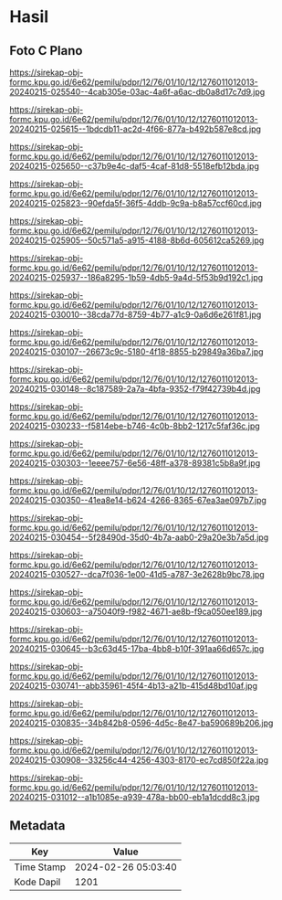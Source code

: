 # Hasil

## Foto C Plano

https://sirekap-obj-formc.kpu.go.id/6e62/pemilu/pdpr/12/76/01/10/12/1276011012013-20240215-025540--4cab305e-03ac-4a6f-a6ac-db0a8d17c7d9.jpg

https://sirekap-obj-formc.kpu.go.id/6e62/pemilu/pdpr/12/76/01/10/12/1276011012013-20240215-025615--1bdcdb11-ac2d-4f66-877a-b492b587e8cd.jpg

https://sirekap-obj-formc.kpu.go.id/6e62/pemilu/pdpr/12/76/01/10/12/1276011012013-20240215-025650--c37b9e4c-daf5-4caf-81d8-5518efb12bda.jpg

https://sirekap-obj-formc.kpu.go.id/6e62/pemilu/pdpr/12/76/01/10/12/1276011012013-20240215-025823--90efda5f-36f5-4ddb-9c9a-b8a57ccf60cd.jpg

https://sirekap-obj-formc.kpu.go.id/6e62/pemilu/pdpr/12/76/01/10/12/1276011012013-20240215-025905--50c571a5-a915-4188-8b6d-605612ca5269.jpg

https://sirekap-obj-formc.kpu.go.id/6e62/pemilu/pdpr/12/76/01/10/12/1276011012013-20240215-025937--186a8295-1b59-4db5-9a4d-5f53b9d192c1.jpg

https://sirekap-obj-formc.kpu.go.id/6e62/pemilu/pdpr/12/76/01/10/12/1276011012013-20240215-030010--38cda77d-8759-4b77-a1c9-0a6d6e261f81.jpg

https://sirekap-obj-formc.kpu.go.id/6e62/pemilu/pdpr/12/76/01/10/12/1276011012013-20240215-030107--26673c9c-5180-4f18-8855-b29849a36ba7.jpg

https://sirekap-obj-formc.kpu.go.id/6e62/pemilu/pdpr/12/76/01/10/12/1276011012013-20240215-030148--8c187589-2a7a-4bfa-9352-f79f42739b4d.jpg

https://sirekap-obj-formc.kpu.go.id/6e62/pemilu/pdpr/12/76/01/10/12/1276011012013-20240215-030233--f5814ebe-b746-4c0b-8bb2-1217c5faf36c.jpg

https://sirekap-obj-formc.kpu.go.id/6e62/pemilu/pdpr/12/76/01/10/12/1276011012013-20240215-030303--1eeee757-6e56-48ff-a378-89381c5b8a9f.jpg

https://sirekap-obj-formc.kpu.go.id/6e62/pemilu/pdpr/12/76/01/10/12/1276011012013-20240215-030350--41ea8e14-b624-4266-8365-67ea3ae097b7.jpg

https://sirekap-obj-formc.kpu.go.id/6e62/pemilu/pdpr/12/76/01/10/12/1276011012013-20240215-030454--5f28490d-35d0-4b7a-aab0-29a20e3b7a5d.jpg

https://sirekap-obj-formc.kpu.go.id/6e62/pemilu/pdpr/12/76/01/10/12/1276011012013-20240215-030527--dca7f036-1e00-41d5-a787-3e2628b9bc78.jpg

https://sirekap-obj-formc.kpu.go.id/6e62/pemilu/pdpr/12/76/01/10/12/1276011012013-20240215-030603--a75040f9-f982-4671-ae8b-f9ca050ee189.jpg

https://sirekap-obj-formc.kpu.go.id/6e62/pemilu/pdpr/12/76/01/10/12/1276011012013-20240215-030645--b3c63d45-17ba-4bb8-b10f-391aa66d657c.jpg

https://sirekap-obj-formc.kpu.go.id/6e62/pemilu/pdpr/12/76/01/10/12/1276011012013-20240215-030741--abb35961-45f4-4b13-a21b-415d48bd10af.jpg

https://sirekap-obj-formc.kpu.go.id/6e62/pemilu/pdpr/12/76/01/10/12/1276011012013-20240215-030835--34b842b8-0596-4d5c-8e47-ba590689b206.jpg

https://sirekap-obj-formc.kpu.go.id/6e62/pemilu/pdpr/12/76/01/10/12/1276011012013-20240215-030908--33256c44-4256-4303-8170-ec7cd850f22a.jpg

https://sirekap-obj-formc.kpu.go.id/6e62/pemilu/pdpr/12/76/01/10/12/1276011012013-20240215-031012--a1b1085e-a939-478a-bb00-eb1a1dcdd8c3.jpg


## Metadata

| Key        | Value               |
| ---------- | ------------------- |
| Time Stamp | 2024-02-26 05:03:40 |
| Kode Dapil | 1201                |



